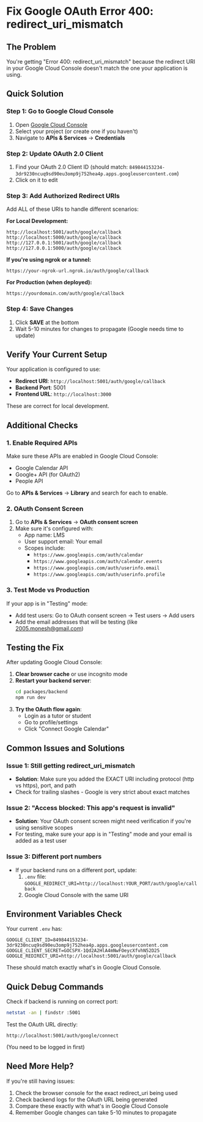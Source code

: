 # Fix Google OAuth Error 400: redirect_uri_mismatch

## The Problem
You're getting "Error 400: redirect_uri_mismatch" because the redirect URI in your Google Cloud Console doesn't match the one your application is using.

## Quick Solution

### Step 1: Go to Google Cloud Console
1. Open [Google Cloud Console](https://console.cloud.google.com/)
2. Select your project (or create one if you haven't)
3. Navigate to **APIs & Services** → **Credentials**

### Step 2: Update OAuth 2.0 Client
1. Find your OAuth 2.0 Client ID (should match: `849844153234-3dr9230ncuq9sd90eu3omp9j752hea4p.apps.googleusercontent.com`)
2. Click on it to edit

### Step 3: Add Authorized Redirect URIs
Add ALL of these URIs to handle different scenarios:

**For Local Development:**
```
http://localhost:5001/auth/google/callback
http://localhost:5000/auth/google/callback
http://127.0.0.1:5001/auth/google/callback
http://127.0.0.1:5000/auth/google/callback
```

**If you're using ngrok or a tunnel:**
```
https://your-ngrok-url.ngrok.io/auth/google/callback
```

**For Production (when deployed):**
```
https://yourdomain.com/auth/google/callback
```

### Step 4: Save Changes
1. Click **SAVE** at the bottom
2. Wait 5-10 minutes for changes to propagate (Google needs time to update)

## Verify Your Current Setup

Your application is configured to use:
- **Redirect URI**: `http://localhost:5001/auth/google/callback`
- **Backend Port**: 5001
- **Frontend URL**: `http://localhost:3000`

These are correct for local development.

## Additional Checks

### 1. Enable Required APIs
Make sure these APIs are enabled in Google Cloud Console:
- Google Calendar API
- Google+ API (for OAuth2)
- People API

Go to **APIs & Services** → **Library** and search for each to enable.

### 2. OAuth Consent Screen
1. Go to **APIs & Services** → **OAuth consent screen**
2. Make sure it's configured with:
   - App name: LMS
   - User support email: Your email
   - Scopes include:
     - `https://www.googleapis.com/auth/calendar`
     - `https://www.googleapis.com/auth/calendar.events`
     - `https://www.googleapis.com/auth/userinfo.email`
     - `https://www.googleapis.com/auth/userinfo.profile`

### 3. Test Mode vs Production
If your app is in "Testing" mode:
- Add test users: Go to OAuth consent screen → Test users → Add users
- Add the email addresses that will be testing (like 2005.monesh@gmail.com)

## Testing the Fix

After updating Google Cloud Console:

1. **Clear browser cache** or use incognito mode
2. **Restart your backend server**:
   ```bash
   cd packages/backend
   npm run dev
   ```
3. **Try the OAuth flow again**:
   - Login as a tutor or student
   - Go to profile/settings
   - Click "Connect Google Calendar"

## Common Issues and Solutions

### Issue 1: Still getting redirect_uri_mismatch
- **Solution**: Make sure you added the EXACT URI including protocol (http vs https), port, and path
- Check for trailing slashes - Google is very strict about exact matches

### Issue 2: "Access blocked: This app's request is invalid"
- **Solution**: Your OAuth consent screen might need verification if you're using sensitive scopes
- For testing, make sure your app is in "Testing" mode and your email is added as a test user

### Issue 3: Different port numbers
- If your backend runs on a different port, update:
  1. `.env` file: `GOOGLE_REDIRECT_URI=http://localhost:YOUR_PORT/auth/google/callback`
  2. Google Cloud Console with the same URI

## Environment Variables Check

Your current `.env` has:
```env
GOOGLE_CLIENT_ID=849844153234-3dr9230ncuq9sd90eu3omp9j752hea4p.apps.googleusercontent.com
GOOGLE_CLIENT_SECRET=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
GOOGLE_REDIRECT_URI=http://localhost:5001/auth/google/callback
```

These should match exactly what's in Google Cloud Console.

## Quick Debug Commands

Check if backend is running on correct port:
```bash
netstat -an | findstr :5001
```

Test the OAuth URL directly:
```
http://localhost:5001/auth/google/connect
```
(You need to be logged in first)

## Need More Help?

If you're still having issues:
1. Check the browser console for the exact redirect_uri being used
2. Check backend logs for the OAuth URL being generated
3. Compare these exactly with what's in Google Cloud Console
4. Remember Google changes can take 5-10 minutes to propagate